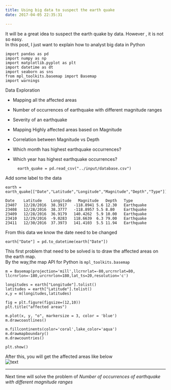 ```yaml
---
title: Using big data to suspect the earth quake
date: 2017-04-05 22:35:31

---
```

It will be a great idea to suspect the earth quake by data. However , it is not so easy.  
In this post, I just want to explain how to analyst big data in Python

	import pandas as pd
	import numpy as np
	import matplotlib.pyplot as plt
	import datetime as dt
	import seaborn as sns
	from mpl_toolkits.basemap import Basemap
	import warnings

Data Exploration  

* Mapping all the affected areas  
* Number of occurrences of earthquake with different magnitude ranges
* Severity of an earthquake
* Mapping Highly affected areas based on Magnitude
* Correlation between Magnitude vs Depth
* Which month has highest earthquake occurrences?
* Which year has highest earthquake occurrences?     


		earth_quake = pd.read_csv("../input/database.csv") 

Add some label to the data    

	earth = earth_quake[["Date","Latitude","Longitude","Magnitude","Depth","Type"]]

	Date	Latitude	Longitude	Magnitude	Depth	Type
	23407	12/28/2016	38.3917	  -118.8941	5.6	12.30   Earthquake  
	23408	12/28/2016	38.3777	  -118.8957	5.5	8.80	Earthquake  
	23409	12/28/2016	36.9179	  140.4262	5.9	10.00	Earthquake  
	23410	12/29/2016	-9.0283	  118.6639	6.3	79.00	Earthquake  
	23411	12/30/2016	37.3973	  141.4103	5.5	11.94	Earthquake  

From this data we know the date need to be changed  

<code>earth["Date"] = pd.to_datetime(earth["Date"])</code>  


This first problem that need to be solved is to draw the affected areas on the earth map.  
By the way,the map API for Python is  <code>mpl_toolkits.basemap </code>

	m = Basemap(projection='mill',llcrnrlat=-80,urcrnrlat=80, llcrnrlon=-180,urcrnrlon=180,lat_ts=20,resolution='c')
	
	longitudes = earth["Longitude"].tolist()
	latitudes = earth["Latitude"].tolist()
	x,y = m(longitudes,latitudes)
	
	fig = plt.figure(figsize=(12,10))
	plt.title("affected areas")
	
	m.plot(x, y, "o", markersize = 3, color = 'blue')
	m.drawcoastlines()
	
	m.fillcontinents(color='coral',lake_color='aqua')
	m.drawmapboundary()
	m.drawcountries()
	
	plt.show()

After this, you will get the affected areas like below    
![text](https://dinghing.github.io/images/earthquake/1.png)

---
Next time will solve the problem of _Number of occurrences of earthquake with different magnitude ranges_


